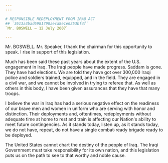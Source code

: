 ```yaml
---
---

# RESPONSIBLE REDEPLOYMENT FROM IRAQ ACT
## `3613a3bad6981798aeca8e1e6253bf4f`
`Mr. BOSWELL — 12 July 2007`

---
```



Mr. BOSWELL. Mr. Speaker, I thank the chairman for this opportunity 
to speak. I rise in support of this legislation.

Much has been said these past years about the extent of the U.S. 
engagement in Iraq. The Iraqi people have made progress. Saddam is 
gone. They have had elections. We are told they have got over 300,000 
Iraqi police and soldiers trained, equipped, and in the field. They are 
engaged in a civil war, and we cannot be involved in trying to referee 
that. As well as others in this body, I have been given assurances that 
they have that many troops.

I believe the war in Iraq has had a serious negative effect on the 
readiness of our brave men and women in uniform who are serving with 
honor and distinction. Their deployments and, oftentimes, redeployments 
without adequate time at home to rest and train is affecting our 
Nation's ability to meet future contingencies. As it stands today, 
listen up, as it stands today, we do not have, repeat, do not have a 
single combat-ready brigade ready to be deployed.

The United States cannot chart the destiny of the people of Iraq. The 
Iraqi Government must take responsibility for its own nation, and this 
legislation puts us on the path to see to that worthy and noble cause.